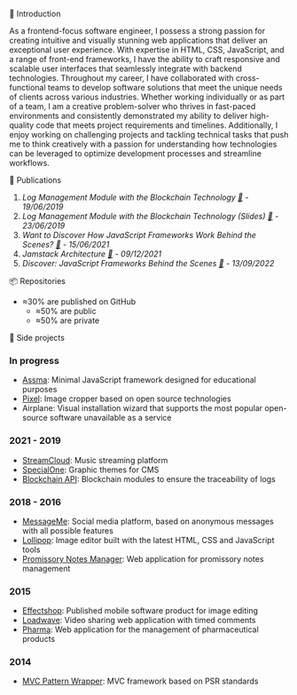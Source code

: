 👥 Introduction
<p>As a frontend-focus software engineer, I possess a strong passion for creating intuitive and visually stunning web applications that deliver an exceptional user experience. With expertise in HTML, CSS, JavaScript, and a range of front-end frameworks, I have the ability to craft responsive and scalable user interfaces that seamlessly integrate with backend technologies. Throughout my career, I have collaborated with cross-functional teams to develop software solutions that meet the unique needs of clients across various industries. Whether working individually or as part of a team, I am a creative problem-solver who thrives in fast-paced environments and consistently demonstrated my ability to deliver high-quality code that meets project requirements and timelines. Additionally, I enjoy working on challenging projects and tackling technical tasks that push me to think creatively with a passion for understanding how technologies can be leveraged to optimize development processes and streamline workflows.</p>

📰 Publications
1. <em>Log Management Module with the Blockchain Technology [🔗](https://speakerdeck.com/sayfessyd/log-management-module-with-the-blockchain-technology) - 19/06/2019</em>
2. <em>Log Management Module with the Blockchain Technology (Slides) [🔗](https://speakerdeck.com/sayfessyd/log-management-module-blockchain-slides) - 23/06/2019</em>
3. <em>Want to Discover How JavaScript Frameworks Work Behind the Scenes? [🔗](https://medium.com/javascript-in-plain-english/want-to-discover-how-javascript-frameworks-work-behind-the-scenes-bc93cf602b83) - 15/06/2021</em>
4. <em>Jamstack Architecture [🔗](https://speakerdeck.com/sayfessyd/jamstack-architecture) - 09/12/2021</em>
5. <em>Discover: JavaScript Frameworks Behind the Scenes [🔗](https://www.educative.io/courses/discover-javascript-frameworks-behind-scenes) - 13/09/2022</em>

📦 Repositories
- ≈30% are published on GitHub
  - ≈50% are public
  - ≈50% are private

🚧 Side projects
### In progress

- <a href="https://www.assmajs.com">Assma</a>: Minimal JavaScript framework designed for educational purposes
- <a href="https://www.piecex.com/source-code/Pixel-Image-Cropper-4896">Pixel</a>: Image cropper based on open source technologies
- Airplane: Visual installation wizard that supports the most popular open-source software unavailable as a service

### 2021 - 2019

- <a href="https://github.com/sayfessyd/StreamCloud">StreamCloud</a>: Music streaming platform
- <a href="https://github.com/sayfessyd/SpecialOne">SpecialOne</a>: Graphic themes for CMS
- <a href="https://github.com/sayfessyd/blockchain-api">Blockchain API</a>: Blockchain modules to ensure the traceability of logs

### 2018 - 2016

- <a href="https://codecanyon.net/item/messageme-laravel-anonymous-social-media-script/22280893">MessageMe</a>: Social media platform, based on anonymous messages with all possible features
- <a href="https://codecanyon.net/item/lollipop-image-editor/12957420">Lollipop</a>: Image editor built with the latest HTML, CSS and JavaScript tools
- <a href="https://github.com/sayfessyd/promissory-notes-manager">Promissory Notes Manager</a>: Web application for promissory notes management

### 2015

- <a href="https://play.google.com/store/apps/details?id=net.specialapp.effectshop">Effectshop</a>: Published mobile software product for image editing
- <a href="https://github.com/sayfessyd/loadwave">Loadwave</a>: Video sharing web application with timed comments
- <a href="https://github.com/sayfessyd/pharma">Pharma</a>: Web application for the management of pharmaceutical products

### 2014

- <a href="https://github.com/sayfessyd/mvc-pattern-wrapper">MVC Pattern Wrapper</a>: MVC framework based on PSR standards








